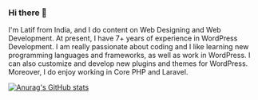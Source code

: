 ### Hi there 👋

I'm Latif from India, and I do content on Web Designing and Web Development. At present, I have 7+ years of experience in WordPress Development.  I am really passionate about coding and I like learning new programming languages and frameworks, as well as work in WordPress. I can also customize and develop new plugins and themes for WordPress. Moreover, I do enjoy working in Core PHP and Laravel. 

[![Anurag's GitHub stats](https://github-readme-stats.vercel.app/api?username=latifpala)](https://github.com/anuraghazra/github-readme-stats)
